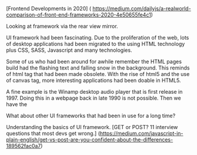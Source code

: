 [Frontend Developments in 2020] ( https://medium.com/dailyjs/a-realworld-comparison-of-front-end-frameworks-2020-4e50655fe4c1)

Looking at framework via the rear view mirror.

UI framework had been fascinating. Due to the proliferation of the web, lots of desktop applications had been migrated to the using HTML technology plus CSS, SASS, Javascript and many technologies.  

Some of us who had been around for awhile remember the HTML pages build had the flashing text and falling snow in the background.  This reminds of <blink> html tag that had been made obsolete.  With the rise of html5 and the use of canvas tag, more interesting applications had been doable in HTML5.  

A fine example is the Winamp desktop audio player that is first release in 1997.  Doing this in a webpage back in late 1990 is not possible.  Then we have the <audio> tag that becomes available to play audio file within a browser.  And lately the github user Jordan Eldredge reimplmented the winamp look and feels using HTML5 and javascript.  See [webamp] (https://github.com/captbaritone/webamp). 


What about other UI frameworks that had been in use for a long time?



Understanding the basics of UI framework. 
[GET or POST? 11 interview questions that most devs get wrong.] (https://medium.com/javascript-in-plain-english/get-vs-post-are-you-confident-about-the-differences-189562fac0a7)

